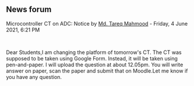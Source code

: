 <h2>News forum</h2><a href="https://moodle.cse.buet.ac.bd/user/view.php?id=1767&course=569"></a>
Microcontroller CT on ADC: Notice
by <a href="https://moodle.cse.buet.ac.bd/user/view.php?id=1767&course=569">Md. Tareq Mahmood</a> - Friday, 4 June 2021, 6:21 PM


 

Dear Students,I am changing the platform of tomorrow's CT. The CT was supposed to be taken using Google Form. Instead, it will be taken using pen-and-paper. I will upload the question at about 12.05pm. You will write answer on paper, scan the paper and submit that on Moodle.Let me know if you have any question.






